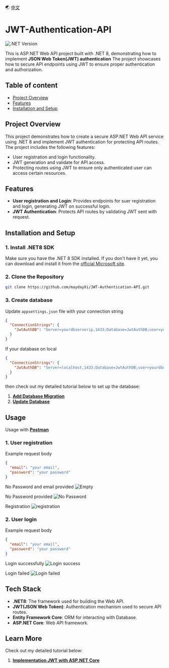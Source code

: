 🌏 [中文](/README.zh-tw.md)

# JWT-Authentication-API

![.NET Version](https://img.shields.io/badge/.NET-8.0-blue)

This is ASP.NET Web API project built with .NET 8, 
demonstrating how to implement **JSON Web Token(JWT) authentication**
The project showcases how to secure API endpoints using JWT to ensure proper authentication and authorization.

## Table of content

- [Project Overview](#project-overview)
- [Features](#features)
- [Installation and Setup](#installation-and-setup)

## Project Overview

This project demonstrates how to create a secure ASP.NET Web API service 
using .NET 8 and implement JWT authentication for protecting API routes. 
The project includes the following features:

- User registration and login functionality.
- JWT generation and validate for API access.
- Protecting routes using JWT to ensure only authenticated user can access certain resources.

## Features

- **User registration and Login**: Provides endpoints for suer registration and login,
generating JWT on successful login.
- **JWT Authentication**: Protects API routes by validating JWT sent with request. 

## Installation and Setup

### 1. Install .NET8 SDK

Make sure you have the .NET 8 SDK installed. If you don't have it yet, 
you can download and install it from the [official Microsoft site](https://dotnet.microsoft.com/download/dotnet/8.0).

### 2. Clone the Repository

```bash
git clone https://github.com/maydayXi/JWT-Authentication-API.git
```

### 3. Create database

Update `appsettings.json` file with your connection string

```json
{
  "ConnectionStrings": {
    "JwtAuthDB": "Server=yourdbserverip,1433;Database=JwtAuthDB;user=yourdbuser;password=yourdbpassword;TrustServerCertificate=True;"
  }
}
```

If your database on local 

```json
{
  "ConnectionStrings": {
    "JwtAuthDB": "Server=localhost,1433;Database=JwtAuthDB;user=yourdbuser;password=yourdbpassword;TrustServerCertificate=True;"
  }
}
```

then check out my detailed tutorial below to set up the database:

1. **[Add Database Migration](https://maydayxi.github.io/MyDevLog/posts/asp-dot-net-core-jwt-tutorial/#%E6%96%B0%E5%A2%9E-migration)**
2. **[Update Database](https://maydayxi.github.io/MyDevLog/posts/asp-dot-net-core-jwt-tutorial/#%E6%9B%B4%E6%96%B0%E8%B3%87%E6%96%99%E5%BA%AB)**

## Usage

Usage with **[Postman](https://www.postman.com/)**

### 1. User registration

Example request body
```json
{
  "email": "your email",
  "password": "your password"
}
```

No Password and email provided
<img src="https://cdn.jsdelivr.net/gh/maydayXi/MyDevLog@main/content/posts/jwt-tutorial/postman-empty-test.png" alt="Empty">

No Password provided
<img src="https://cdn.jsdelivr.net/gh/maydayXi/MyDevLog@main/content/posts/jwt-tutorial/postman-no-password-test.png" alt="No Password">

Registration
<img src="https://cdn.jsdelivr.net/gh/maydayXi/MyDevLog@main/content/posts/jwt-tutorial/postman-register-test.png" alt="registration">

### 2. User login

Example request body
```json
{
  "email": "your email",
  "password": "your password"
}
```

Login successfully
<img src="https://cdn.jsdelivr.net/gh/maydayXi/MyDevLog@main/content/posts/jwt-tutorial/postman-login-success.png" alt="Login success">

Login failed
<img src="https://cdn.jsdelivr.net/gh/maydayXi/MyDevLog@main/content/posts/jwt-tutorial/postman-login-failed-test.png" alt="Login failed">

## Tech Stack

- **.NET8**: The framework used for building the Web API.
- **JWT(JSON Web Token)**: Authentication mechanism used to secure API routes.
- **Entity Framework Core**: ORM for interacting with Database.
- **ASP.NET Core**: Web API framework.

## Learn More 

Check out my detailed tutorial below:

1. **[Implementation JWT with ASP.NET Core](https://maydayxi.github.io/MyDevLog/posts/asp-dot-net-core-jwt-tutorial/)**